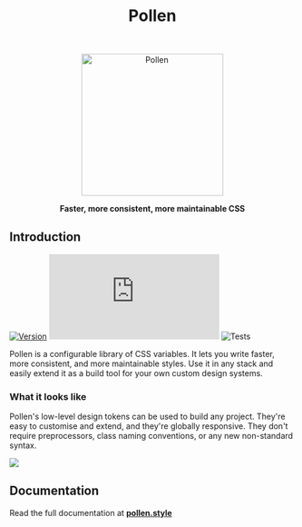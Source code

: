<h1 align="center"> Pollen </h1> <br>
<p align="center">
  <a href="https://www.pollen.style/">
    <img alt="Pollen" title="Pollen" src="https://i.imgur.com/wensu33.png" width="250">
  </a>
</p>

<p align="center"><b>
Faster, more consistent, more maintainable CSS
  </b></p>

## Introduction

[![Version](https://img.shields.io/npm/v/pollen-css.svg?style=flat)](https://www.npmjs.com/package/pollen-css) ![Size](https://img.badgesize.io/https://unpkg.com/pollen-css/pollen.css?compression=gzip&label=size) ![Tests](https://github.com/heybokeh/pollen/actions/workflows/main.yml/badge.svg)

Pollen is a configurable library of CSS variables. It lets you write faster, more consistent, and more maintainable styles. Use it in any stack and easily extend it as a build tool for your own custom design systems.

### What it looks like

Pollen's low-level design tokens can be used to build any project. They're easy to customise and extend, and they're globally responsive. They don't require preprocessors, class naming conventions, or any new non-standard syntax.

![](https://i.imgur.com/ZNfrTAz.jpg)

## Documentation

Read the full documentation at **[pollen.style](https://www.pollen.style)**
